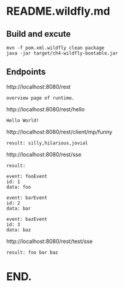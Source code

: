 # README.wildfly.md

## Build and excute
```
mvn -f pom.xml.wildfly clean package
java -jar target/ch4-wildfly-bootable.jar
```

## Endpoints

http://localhost:8080/rest
```
overview page of runtime.
```

http://localhost:8080/rest/hello
```
Hello World!
```

http://localhost:8080/rest/client/mp/funny
```
result: silly,hilarious,jovial
```

http://localhost:8080/rest/sse
```
result:

event: fooEvent
id: 1
data: foo

event: barEvent
id: 2
data: bar

event: bazEvent
id: 3
data: baz
```

http://localhost:8080/rest/test/sse
```
result: foo bar baz 
```

# END.